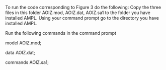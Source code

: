 To run the code corresponding to Figure 3 do the following:
Copy the three files in this folder AOIZ.mod, AOIZ.dat, AOIZ.sa1 to the folder you have installed AMPL.
Using your command prompt go to the directory you have installed AMPL. 



Run the following commands in the command prompt

model AOIZ.mod;           

data AOIZ.dat;

commands AOIZ.sa1;

